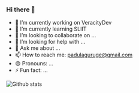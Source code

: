 ### Hi there 👋

- 🔭 I’m currently working on VeracityDev
- 🌱 I’m currently learning SLIIT
- 👯 I’m looking to collaborate on ...
- 🤔 I’m looking for help with ...
- 💬 Ask me about ...
- 📫 How to reach me: padulaguruge@gmail.com
- 😄 Pronouns: ...
- ⚡ Fun fact: ...


![Github stats](https://github-readme-stats.vercel.app/api?username=padulapankaja&theme=highcontrast&show_icons=true&count_private=true)
